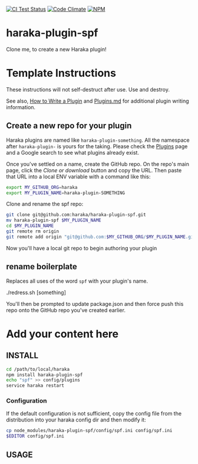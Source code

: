 [![CI Test Status][ci-img]][ci-url]
[![Code Climate][clim-img]][clim-url]
[![NPM][npm-img]][npm-url]

# haraka-plugin-spf

Clone me, to create a new Haraka plugin!

# Template Instructions

These instructions will not self-destruct after use. Use and destroy.

See also, [How to Write a Plugin](https://github.com/haraka/Haraka/wiki/Write-a-Plugin) and [Plugins.md](https://github.com/haraka/Haraka/blob/master/docs/Plugins.md) for additional plugin writing information.

## Create a new repo for your plugin

Haraka plugins are named like `haraka-plugin-something`. All the namespace after `haraka-plugin-` is yours for the taking. Please check the [Plugins](https://github.com/haraka/Haraka/blob/master/Plugins.md) page and a Google search to see what plugins already exist.

Once you've settled on a name, create the GitHub repo. On the repo's main page, click the _Clone or download_ button and copy the URL. Then paste that URL into a local ENV variable with a command like this:

```sh
export MY_GITHUB_ORG=haraka
export MY_PLUGIN_NAME=haraka-plugin-SOMETHING
```

Clone and rename the spf repo:

```sh
git clone git@github.com:haraka/haraka-plugin-spf.git
mv haraka-plugin-spf $MY_PLUGIN_NAME
cd $MY_PLUGIN_NAME
git remote rm origin
git remote add origin "git@github.com:$MY_GITHUB_ORG/$MY_PLUGIN_NAME.git"
```

Now you'll have a local git repo to begin authoring your plugin

## rename boilerplate

Replaces all uses of the word `spf` with your plugin's name.

./redress.sh [something]

You'll then be prompted to update package.json and then force push this repo onto the GitHub repo you've created earlier.


# Add your content here

## INSTALL

```sh
cd /path/to/local/haraka
npm install haraka-plugin-spf
echo "spf" >> config/plugins
service haraka restart
```

### Configuration

If the default configuration is not sufficient, copy the config file from the distribution into your haraka config dir and then modify it:

```sh
cp node_modules/haraka-plugin-spf/config/spf.ini config/spf.ini
$EDITOR config/spf.ini
```

## USAGE


<!-- leave these buried at the bottom of the document -->
[ci-img]: https://github.com/haraka/haraka-plugin-spf/actions/workflows/ci.yml/badge.svg
[ci-url]: https://github.com/haraka/haraka-plugin-spf/actions/workflows/ci.yml
[clim-img]: https://codeclimate.com/github/haraka/haraka-plugin-spf/badges/gpa.svg
[clim-url]: https://codeclimate.com/github/haraka/haraka-plugin-spf
[npm-img]: https://nodei.co/npm/haraka-plugin-spf.png
[npm-url]: https://www.npmjs.com/package/haraka-plugin-spf
